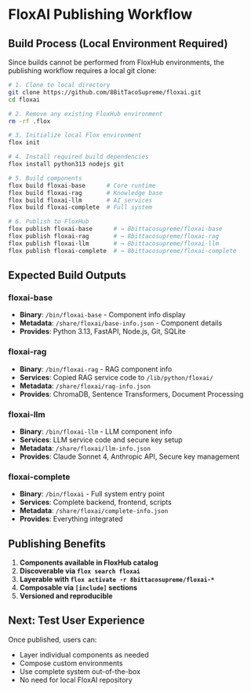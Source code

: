 # FloxAI Publishing Workflow

## Build Process (Local Environment Required)

Since builds cannot be performed from FloxHub environments, the publishing workflow requires a local git clone:

```bash
# 1. Clone to local directory
git clone https://github.com/8BitTacoSupreme/floxai.git
cd floxai

# 2. Remove any existing FloxHub environment
rm -rf .flox

# 3. Initialize local Flox environment
flox init

# 4. Install required build dependencies
flox install python313 nodejs git

# 5. Build components
flox build floxai-base      # Core runtime
flox build floxai-rag       # Knowledge base
flox build floxai-llm       # AI services
flox build floxai-complete  # Full system

# 6. Publish to FloxHub
flox publish floxai-base      # → 8bittacosupreme/floxai-base
flox publish floxai-rag       # → 8bittacosupreme/floxai-rag
flox publish floxai-llm       # → 8bittacosupreme/floxai-llm
flox publish floxai-complete  # → 8bittacosupreme/floxai-complete
```

## Expected Build Outputs

### floxai-base
- **Binary**: `/bin/floxai-base` - Component info display
- **Metadata**: `/share/floxai/base-info.json` - Component details
- **Provides**: Python 3.13, FastAPI, Node.js, Git, SQLite

### floxai-rag
- **Binary**: `/bin/floxai-rag` - RAG component info
- **Services**: Copied RAG service code to `/lib/python/floxai/`
- **Metadata**: `/share/floxai/rag-info.json`
- **Provides**: ChromaDB, Sentence Transformers, Document Processing

### floxai-llm
- **Binary**: `/bin/floxai-llm` - LLM component info
- **Services**: LLM service code and secure key setup
- **Metadata**: `/share/floxai/llm-info.json`
- **Provides**: Claude Sonnet 4, Anthropic API, Secure key management

### floxai-complete
- **Binary**: `/bin/floxai` - Full system entry point
- **Services**: Complete backend, frontend, scripts
- **Metadata**: `/share/floxai/complete-info.json`
- **Provides**: Everything integrated

## Publishing Benefits

1. **Components available in FloxHub catalog**
2. **Discoverable via `flox search floxai`**
3. **Layerable with `flox activate -r 8bittacosupreme/floxai-*`**
4. **Composable via `[include]` sections**
5. **Versioned and reproducible**

## Next: Test User Experience

Once published, users can:
- Layer individual components as needed
- Compose custom environments
- Use complete system out-of-the-box
- No need for local FloxAI repository